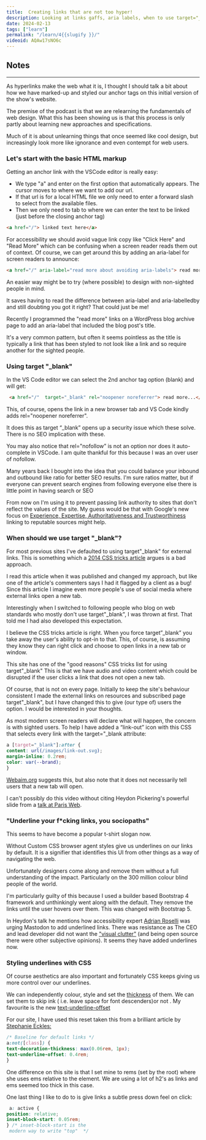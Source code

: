 ```yaml
---
title:  Creating links that are not too hyper!
description: Looking at links gaffs, aria labels, when to use target="_blank" and underlining links with CSS. 
date: 2024-02-13
tags: ["learn"]
permalink: "/learn/4{{slugify }}/"
videoid: AQAw17sNO6c
---
```


## Notes
----------

As hyperlinks make the web what it is, I thought I should talk a bit about how we have marked-up and styled our anchor tags on this initial version of the show's website.

The premise of the podcast is that we are relearning the fundamentals of web design. What this has been showing us is that this process is only partly about learning new approaches and specifications.

Much of it is about unlearning things that once seemed like cool design, but increasingly look more like ignorance and even contempt for web users.

### Let's start with the basic HTML markup

Getting an anchor link with the VSCode editor is really easy:

*   We type "a" and enter on the first option that automatically appears. The cursor moves to where we want to add our url.
*   If that url is for a local HTML file we only need to enter a forward slash to select from the available files.
*   Then we only need to tab to where we can enter the text to be linked (just before the closing anchor tag)

``` html
<a href="/"> linked text here</a>
```
For accessibility we should avoid vague link copy like "Click Here" and "Read More" which can be confusing when a screen reader reads them out of context. Of course, we can get around this by adding an aria-label for screen readers to announce:
``` html
<a href="/" aria-label="read more about avoiding aria-labels"> read more...</a>
```
An easier way might be to try (where possible) to design with non-sighted people in mind.

It saves having to read the difference between aria-label and aria-labelledby and still doubting you got it right? That could just be me!

Recently I programmed the "read more" links on a WordPress blog archive page to add an aria-label that included the blog post's title.

It's a very common pattern, but often it seems pointless as the title is typically a link that has been styled to not look like a link and so require another for the sighted people.

### Using target "\_blank"

In the VS Code editor we can select the 2nd anchor tag option (blank) and will get:

```html
 <a href="/"  target="_blank" rel="noopener noreferrer"> read more...</a>
```
This, of course, opens the link in a new browser tab and VS Code kindly adds rel="noopener noreferrer".

It does this as target “\_blank” opens up a security issue which these solve. There is no SEO implication with these.

You may also notice that rel="nofollow” is not an option nor does it auto-complete in VSCode. I am quite thankful for this because I was an over user of nofollow.

Many years back I bought into the idea that you could balance your inbound and outbound like ratio for better SEO results. I'm sure ratios matter, but if everyone can prevent search engines from following everyone else there is little point in having search or SEO

From now on I'm using it to prevent passing link authority to sites that don't reflect the values of the site. My guess would be that with Google's new focus on [Experience, Expertise, Authoritativeness and Trustworthiness](https://developers.google.com/search/blog/2022/12/google-raters-guidelines-e-e-a-t) linking to reputable sources might help.

### When should we use target "\_blank"?

For most previous sites I've defaulted to using target"\_blank" for external links. This is something which a [2014 CSS tricks article](https://css-tricks.com/use-target_blank/) argues is a bad approach.

I read this article when it was published and changed my approach, but like one of the article's commenters says I had it flagged by a client as a bug! Since this article I imagine even more people's use of social media where external links open a new tab.

Interestingly when I switched to following people who blog on web standards who mostly don't use target"\_blank", I was thrown at first. That told me I had also developed this expectation.

I believe the CSS tricks article is right. When you force target”\_blank” you take away the user's ability to opt-in to that. This, of course, is assuming they know they can right click and choose to open links in a new tab or window.

This site has one of the "good reasons" CSS tricks list for using target"\_blank" This is that we have audio and video content which could be disrupted if the user clicks a link that does not open a new tab.

Of course, that is not on every page. Initially to keep the site's behaviour consistent I made the external links on resources and subscribed page target"\_blank", but I have changed this to give (our type of) users the option. I would be interested in your thoughts.

As most modern screen readers will declare what will happen, the concern is with sighted users. To help I have added a “link-out” icon with this CSS that selects every link with the target="\_blank attribute:

```css
a [target="_blank"]:after { 
content: url(/images/link-out.svg);
margin-inline: 0.2rem;
color: var(--brand);
}    
```
[Webaim.org](https://webaim.org/techniques/hypertext/hypertext_links#new_window) suggests this, but also note that it does not necessarily tell users that a new tab will open.

I can't possibly do this video without citing Heydon Pickering's powerful slide from a [talk at Paris Web](https://vimeo.com/377175838).

### "Underline your f\*cking links, you sociopaths"

This seems to have become a popular t-shirt slogan now.

Without Custom CSS browser agent styles give us underlines on our links by default. It is a signifier that identifies this UI from other things as a way of navigating the web.

Unfortunately designers come along and remove them without a full understanding of the impact. Particularly on the 300 million colour blind people of the world.

I'm particularly guilty of this because I used a builder based Bootstrap 4 framework and unthinkingly went along with the default. They remove the links until the user hovers over them. This was changed with Bootstrap 5.

In Heydon's talk he mentions how accessibility expert [Adrian Roselli](https://adrianroselli.com/) was urging Mastodon to add underlined links. There was resistance as The CEO and lead developer did not want the ["visual clutter"](https://github.com/mastodon/mastodon/pull/9898#issuecomment-456410756) (and being open source there were other subjective opinions). It seems they have added underlines now.

### Styling underlines with CSS

Of course aesthetics are also important and fortunately CSS keeps giving us more control over our underlines.

We can independently colour, style and set the [thickness](https://developer.mozilla.org/en-US/docs/Web/CSS/text-decoration-thickness) of them. We can set them to skip ink ( i.e. leave space for font descenders)or not . My favourite is the new [text-underline-offset](https://developer.mozilla.org/en-US/docs/Web/CSS/text-underline-offset)

For our site, I have used this reset taken this from a brilliant article by [Stephanie Eckles:](https://moderncss.dev/modern-css-for-dynamic-component-based-architecture/#css-reset-additions)

 ```css
 /* Baseline for default links */
a:not([class]) {
text-decoration-thickness: max(0.06rem, 1px);
text-underline-offset: 0.4rem;
 }
```
One difference on this site is that I set mine to rems (set by the root) where she uses ems relative to the element. We are using a lot of h2's as links and ems seemed too thick in this case.

One last thing I like to do to is give links a subtle press down feel on click:
```css
 a: active { 
position: relative;
inset-block-start: 0.05rem;
} /* inset-block-start is the
 modern way to write "top"  */  

 ```
